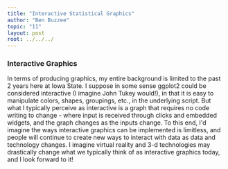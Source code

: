 ```yaml
---
title: "Interactive Statistical Graphics"
author: "Ben Buzzee"
topic: "11"
layout: post
root: ../../../
---
```


### Interactive Graphics

In terms of producing graphics, my entire background is limited to the past 2 years here at Iowa State. I suppose in
some sense ggplot2 could be considered interactive (I imagine John Tukey would!), in that it is easy to manipulate colors, shapes,
groupings, etc., in the underlying script. But what I typically perceive as interactive is a graph that requires no code writing to change -
where input is received through clicks and embedded widgets, and the graph changes as the inputs change. To this end, I'd imagine
the ways interactive graphics can be implemented is limitless, and people will continue to create new ways to interact with 
data as data and technology changes. I imagine virtual reality and 3-d technologies may drastically change what we typically
think of as interactive graphics today, and I look forward to it!
